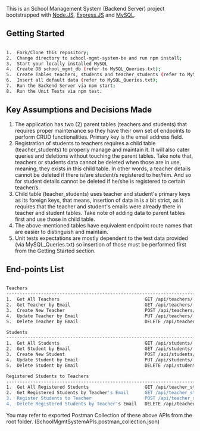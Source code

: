 This is an School Management System (Backend Server) project bootstrapped with [Node.JS](https://nodejs.org/en/), [Express.JS](https://expressjs.com/) and [MySQL](https://www.mysql.com/).

## Getting Started

```bash

1.  Fork/Clone this repository;
2.  Change directory to school-mgmt-system-be and run npm install;
3.  Start your locally installed MySQL
4.  Create DB school_mgmt_db (refer to MySQL_Queries.txt);
5.  Create Tables teachers, students and teacher_students (refer to MySQL_Queries.txt);
6.  Insert all default data (refer to MySQL_Queries.txt);
7.  Run the Backend Server via npm start;
8.  Run the Unit Tests via npm test.

```

## Key Assumptions and Decisions Made

1.  The application has two (2) parent tables (teachers and students) that requires proper maintenance so they have their own set of endpoints to perform CRUD functionalities. Primary key is the email address field.
2.  Registration of students to teachers requires a child table (teacher_students) to properly manage and maintain it. It will also cater queries and deletions without touching the parent tables. Take note that, teachers or students data cannot be deleted when those are in use, meaning, they exists in this child table. In other words, a teacher details cannot be deleted if there is/are student/s registered to her/him. And so for student details cannot be deleted if he/she is registered to certain teacher/s.
3.  Child table (teacher_students) uses teacher and student's primary keys as its foreign keys, that means, insertion of data in is a bit strict, as it requires that the teacher and student's emails were already there in teacher and student tables. Take note of adding data to parent tables first and use those in child table.
4.  The above-mentioned tables have equivalent endpoint route names that are easier to distinguish and maintain.
5.  Unit tests expectations are mostly dependent to the test data provided (via MySQL_Queries.txt) so insertion of those must be performed first from the Getting Started section.

## End-points List

```bash

Teachers
----------------------------------------------------------------------------
1.  Get All Teachers                                GET /api/teachers/
2.  Get Teacher by Email                            GET /api/teachers/:email
3.  Create New Teacher                              POST /api/teachers/
4.  Update Teacher by Email                         PUT /api/teachers/:email
5.  Delete Teacher by Email                         DELETE /api/teachers/:email

Students
----------------------------------------------------------------------------
1.  Get All Students                                GET /api/students/
2.  Get Student by Email                            GET /api/students/:email
3.  Create New Student                              POST /api/students/
4.  Update Student by Email                         PUT /api/students/:email
5.  Delete Student by Email                         DELETE /api/students/:email

Registered Students to Teachers
----------------------------------------------------------------------------
1.  Get All Registered Students                     GET /api/teacher_students/
2.  Get Registered Students by Teacher's Email      GET /api/teacher_students/:email
3.  Register Students to Teacher                    POST /api/teacher_students/register/
4.  Delete Registered Students by Teacher's Email   DELETE /api/teacher_students/:email

```

You may refer to exported Postman Collection of these above APIs from the root folder. (SchoolMgmtSystemAPIs.postman_collection.json)

